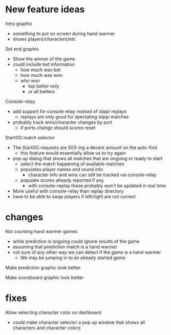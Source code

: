 # New feature ideas

Intro graphic
- something to put on screen during hand warmer
- shows players/characters/etc

Set end graphic
- Show the winner of the game
- could include bet information
  - how much was bet
  - how much was won
  - who won
    - top better only
    - or all betters

Console-relay
- add support for console relay instead of slippi replays
  - replays are only good for spectating slippi matches
- probably track wins/character changes by port
  - if ports change should scores reset

StartGG match selector
- The StartGG requests are 503-ing a decent amount on the auto-find
  - this feature would essentially allow us to try again
- pop up dialog that shows all matches that are ongoing or ready to start
  - select the match happening of available matches
  - populates player names and round info
    - character info and wins can still be tracked via console-relay
  - populate scores already reported if any
    - with console-replay these probably won't be updated in real time
- More useful with console-relay than replay directory
- have to be able to swap players if left/right are not correct

# changes

Not counting hand warmer games
- while prediction is ongoing could ignore results of the game
- assuming that prediction match is a hand warmer
- not sure of any other way we can detect if the game is a hand warmer
  - We may be jumping in to an already started game

Make prediction graphic look better

Make scoreboard graphic look better

# fixes

Allow selecting character color on dashboard
- could make character selector a pop up window that shows all characters and character colors
